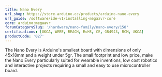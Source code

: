 ```yaml
---
title: Nano Every
url_shop: https://store.arduino.cc/products/arduino-nano-every
url_guide: /software/ide-v1/installing-megaavr-core
core: arduino:megaavr
forumCategorySlug: '/hardware/nano-family/nano-every/158'
certifications: [UKCA, WEEE, REACH, RoHS, CE, GB4943, RCM, UKCA]
productCode: '027'
---
```


The Nano Every is Arduino's smallest board with dimensions of only 45x18mm and a weight under 5gr. The small footprint and low price, make the Nano Every particularly suited for wearable inventions, low cost robotics and interactive projects requiring a small and easy to use microcontroller board.

